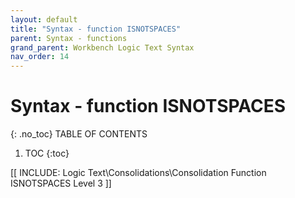 ```yaml
---
layout: default
title: "Syntax - function ISNOTSPACES"
parent: Syntax - functions
grand_parent: Workbench Logic Text Syntax
nav_order: 14
---
```

# Syntax - function ISNOTSPACES
{: .no_toc}
TABLE OF CONTENTS 
1. TOC
{:toc}  

 [[ INCLUDE: Logic Text\Consolidations\Consolidation Function ISNOTSPACES Level 3 ]]
